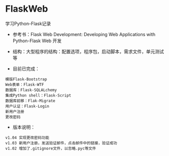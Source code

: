 # FlaskWeb

学习Python-Flask记录

- 参考书：Flask Web Development: Developing Web Applications with Python-Flask Web 开发


- 结构：大型程序的结构：配置选项，程序包，启动脚本，需求文件，单元测试等


- 目前已完成：

```
模版Flask-Bootstrap
Web表单：Flask-WTF
数据库：Flask-SQLALchemy
集成Python shell：Flask-Script
数据库前移：Flak-Migrate
用户认证：Flask-Login
新用户注册
更改密码
```

- 版本说明：

```
v1.04 实现更改密码功能
v1.03 新用户注册，发送验证邮件，点击邮件中的链接，验证成功
v1.02 增加了.gitignore文件，以忽略.pyc等文件
```

